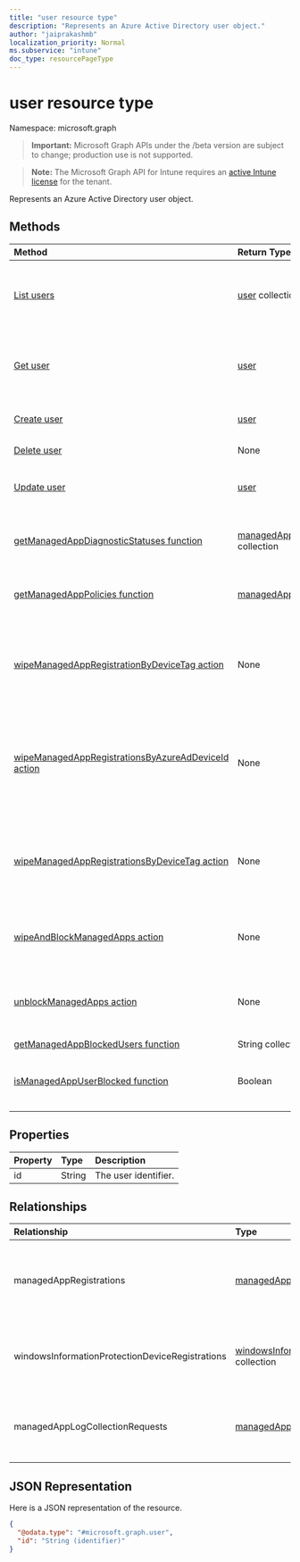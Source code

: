```yaml
---
title: "user resource type"
description: "Represents an Azure Active Directory user object."
author: "jaiprakashmb"
localization_priority: Normal
ms.subservice: "intune"
doc_type: resourcePageType
---
```


# user resource type

Namespace: microsoft.graph

> **Important:** Microsoft Graph APIs under the /beta version are subject to change; production use is not supported.

> **Note:** The Microsoft Graph API for Intune requires an [active Intune license](https://go.microsoft.com/fwlink/?linkid=839381) for the tenant.

Represents an Azure Active Directory user object.

## Methods
|Method|Return Type|Description|
|:---|:---|:---|
|[List users](../api/intune-mam-user-list.md)|[user](../resources/intune-mam-user.md) collection|List properties and relationships of the [user](../resources/intune-mam-user.md) objects.|
|[Get user](../api/intune-mam-user-get.md)|[user](../resources/intune-mam-user.md)|Read properties and relationships of the [user](../resources/intune-mam-user.md) object.|
|[Create user](../api/intune-mam-user-create.md)|[user](../resources/intune-mam-user.md)|Create a new [user](../resources/intune-mam-user.md) object.|
|[Delete user](../api/intune-mam-user-delete.md)|None|Deletes a [user](../resources/intune-mam-user.md).|
|[Update user](../api/intune-mam-user-update.md)|[user](../resources/intune-mam-user.md)|Update the properties of a [user](../resources/intune-mam-user.md) object.|
|[getManagedAppDiagnosticStatuses function](../api/intune-mam-user-getmanagedappdiagnosticstatuses.md)|[managedAppDiagnosticStatus](../resources/intune-mam-managedappdiagnosticstatus.md) collection|Gets diagnostics validation status for a given user.|
|[getManagedAppPolicies function](../api/intune-mam-user-getmanagedapppolicies.md)|[managedAppPolicy](../resources/intune-mam-managedapppolicy.md) collection|Gets app restrictions for a given user.|
|[wipeManagedAppRegistrationByDeviceTag action](../api/intune-mam-user-wipemanagedappregistrationbydevicetag.md)|None|Issues a wipe operation on an app registration with specified device tag.|
|[wipeManagedAppRegistrationsByAzureAdDeviceId action](../api/intune-mam-user-wipemanagedappregistrationsbyazureaddeviceid.md)|None|Issues a wipe operation on an app registration with specified aad device Id.|
|[wipeManagedAppRegistrationsByDeviceTag action](../api/intune-mam-user-wipemanagedappregistrationsbydevicetag.md)|None|Issues a wipe operation on an app registration with specified device tag.|
|[wipeAndBlockManagedApps action](../api/intune-mam-user-wipeandblockmanagedapps.md)|None|Blocks the managed app user from app check-in.|
|[unblockManagedApps action](../api/intune-mam-user-unblockmanagedapps.md)|None|Unblocks the managed app user from app check-in.|
|[getManagedAppBlockedUsers function](../api/intune-mam-user-getmanagedappblockedusers.md)|String collection||
|[isManagedAppUserBlocked function](../api/intune-mam-user-ismanagedappuserblocked.md)|Boolean|Gets the blocked state of a managed app user.|

## Properties
|Property|Type|Description|
|:---|:---|:---|
|id|String|The user identifier.|

## Relationships
|Relationship|Type|Description|
|:---|:---|:---|
|managedAppRegistrations|[managedAppRegistration](../resources/intune-mam-managedappregistration.md) collection|Zero or more managed app registrations that belong to the user.|
|windowsInformationProtectionDeviceRegistrations|[windowsInformationProtectionDeviceRegistration](../resources/intune-mam-windowsinformationprotectiondeviceregistration.md) collection|Zero or more WIP device registrations that belong to the user.|
|managedAppLogCollectionRequests|[managedAppLogCollectionRequest](../resources/intune-mam-managedapplogcollectionrequest.md) collection|Zero or more log collection requests triggered for the user.|

## JSON Representation
Here is a JSON representation of the resource.
<!-- {
  "blockType": "resource",
  "keyProperty": "id",
  "@odata.type": "microsoft.graph.user"
}
-->
``` json
{
  "@odata.type": "#microsoft.graph.user",
  "id": "String (identifier)"
}
```
